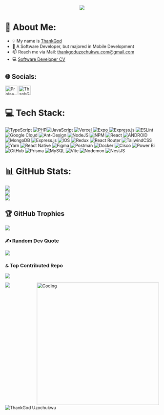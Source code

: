 <h1 align="center">
  <a href="https://git.io/typing-svg">
    <img src="https://readme-typing-svg.herokuapp.com/?lines=Hello!👋;I'm+a+Software+Developer;let's+solve+problems💻!&center=true&size=28&color=bae972">
  </a>
</h1>

# 💫 About Me:
- 💡 My name is <a href="thankgod.vercel.app" target="_blank">ThankGod</a>
- 🌱 A Software Developer, but majored in Mobile Development
- 📫 Reach me via Mail: thankgoduzochukwu.com@gmail.com
- 💻 <a href="https://flowcv.com/resume/9v3nvilvgga3" target="_blank">Software Developer CV</a>

## 🌐 Socials:

<p >
<!-- <a href="https://www.facebook.com/profile.php?id=100086218393511" target="blank">
  <img align="center" src="https://raw.githubusercontent.com/rahuldkjain/github-profile-readme-generator/master/src/images/icons/Social/facebook.svg" alt="Praise Ebuka" height="30" width="40" /></a> -->

<a href="https://www.linkedin.com/in/thankgod-uzochukwu/" target="blank">
  <img align="center" src="https://raw.githubusercontent.com/rahuldkjain/github-profile-readme-generator/master/src/images/icons/Social/linked-in-alt.svg" alt="Praise Ebuka" height="30" width="40" /></a>

<a href="https://twitter.com/thephenomenalteegee" target="blank">
  <img align="center" src="https://raw.githubusercontent.com/rahuldkjain/github-profile-readme-generator/master/src/images/icons/Social/twitter.svg" alt="ThankGod" height="30" width="40" /></a> 
</p>

# 💻 Tech Stack:
![TypeScript](https://img.shields.io/badge/typescript-%23007ACC.svg?style=for-the-badge&logo=typescript&logoColor=white) ![PHP](https://img.shields.io/badge/php-%23777BB4.svg?style=for-the-badge&logo=php&logoColor=white)![JavaScript](https://img.shields.io/badge/javascript-%23323330.svg?style=for-the-badge&logo=javascript&logoColor=%23F7DF1E) ![Vercel](https://img.shields.io/badge/vercel-%23000000.svg?style=for-the-badge&logo=vercel&logoColor=white) ![Expo](https://img.shields.io/badge/expo-1C1E24?style=for-the-badge&logo=expo&logoColor=#D04A37) ![Express.js](https://img.shields.io/badge/Next-black?style=for-the-badge&logo=next.js&logoColor=white) ![ESLint](https://img.shields.io/badge/ESLint-4B3263?style=for-the-badge&logo=eslint&logoColor=white) ![Google Cloud](https://img.shields.io/badge/Google%20Cloud-%234285F4.svg?style=for-the-badge&logo=google-cloud&logoColor=white) ![Ant-Design](https://img.shields.io/badge/-AntDesign-%230170FE?style=for-the-badge&logo=ant-design&logoColor=white) ![NodeJS](https://img.shields.io/badge/node.js-6DA55F?style=for-the-badge&logo=node.js&logoColor=white) ![NPM](https://img.shields.io/badge/laravel-%23FF2D20.svg?style=for-the-badge&logo=laravel&logoColor=white) ![React](https://img.shields.io/badge/react-%2320232a.svg?style=for-the-badge&logo=react&logoColor=%2361DAFB) ![ANDROID](https://img.shields.io/badge/android-%2320232a.svg?style=for-the-badge&logo=android&logoColor=%a4c639) ![MongoDB](https://img.shields.io/badge/MongoDB-%234ea94b.svg?style=for-the-badge&logo=mongodb&logoColor=white) ![Express.js](https://img.shields.io/badge/express.js-%23404d59.svg?style=for-the-badge&logo=express&logoColor=%2361DAFB) ![IOS](https://img.shields.io/badge/SASS-hotpink.svg?style=for-the-badge&logo=SASS&logoColor=white) ![Redux](https://img.shields.io/badge/redux-%23593d88.svg?style=for-the-badge&logo=redux&logoColor=white) ![React Router](https://img.shields.io/badge/React_Router-CA4245?style=for-the-badge&logo=react-router&logoColor=white) ![TailwindCSS](https://img.shields.io/badge/tailwindcss-%2338B2AC.svg?style=for-the-badge&logo=tailwind-css&logoColor=white) ![Yarn](https://img.shields.io/badge/yarn-%232C8EBB.svg?style=for-the-badge&logo=yarn&logoColor=white) ![React Native](https://img.shields.io/badge/react_native-%2320232a.svg?style=for-the-badge&logo=react&logoColor=%2361DAFB) ![Figma](https://img.shields.io/badge/figma-%23F24E1E.svg?style=for-the-badge&logo=figma&logoColor=white) ![Postman](https://img.shields.io/badge/Postman-FF6C37?style=for-the-badge&logo=postman&logoColor=white) ![Docker](https://img.shields.io/badge/docker-%230db7ed.svg?style=for-the-badge&logo=docker&logoColor=white) ![Cisco](https://img.shields.io/badge/cisco-%23049fd9.svg?style=for-the-badge&logo=cisco&logoColor=black) ![Power Bi](https://img.shields.io/badge/power_bi-F2C811?style=for-the-badge&logo=powerbi&logoColor=black) ![GitHub](https://img.shields.io/badge/github-%23121011.svg?style=for-the-badge&logo=github&logoColor=white) ![Prisma](https://img.shields.io/badge/Prisma-3982CE?style=for-the-badge&logo=Prisma&logoColor=white) ![MySQL](https://img.shields.io/badge/mysql-4479A1.svg?style=for-the-badge&logo=mysql&logoColor=white) ![Vite](https://img.shields.io/badge/vite-%23646CFF.svg?style=for-the-badge&logo=vite&logoColor=white) ![Nodemon](https://img.shields.io/badge/NODEMON-%23323330.svg?style=for-the-badge&logo=nodemon&logoColor=%BBDEAD) ![NestJS](https://img.shields.io/badge/nestjs-%23E0234E.svg?style=for-the-badge&logo=nestjs&logoColor=white)

# 📊 GitHub Stats:
 ![](https://github-readme-stats.vercel.app/api?username=ThankGod-Uzochukwu&theme=dark&hide_border=false&include_all_commits=false&count_private=false)<br/>
![](https://nirzak-streak-stats.vercel.app/?user=ThankGod-Uzochukwu&theme=dark&hide_border=false)<br/>
 ![](https://github-readme-stats.vercel.app/api/top-langs/?username=ThankGod-Uzochukwu&theme=dark&hide_border=false&include_all_commits=true&count_private=false&layout=compact) 

## 🏆 GitHub Trophies
![](https://github-profile-trophy.vercel.app/?username=ThankGod-Uzochukwu&theme=radical&no-frame=false&no-bg=true&margin-w=4)

### ✍️ Random Dev Quote
![](https://quotes-github-readme.vercel.app/api?type=horizontal&theme=radical)

### 🔝 Top Contributed Repo
![](https://github-contributor-stats.vercel.app/api?username=ThankGod-Uzochukwu&limit=5&theme=radical&combine_all_yearly_contributions=true)

<img align="right" alt="Coding" width="400" src="https://media.tenor.com/rePDfDWO3XoAAAAd/hacking.gif">

[![](https://visitcount.itsvg.in/api?id=ThankGod-Uzochukwu&icon=0&color=3)](https://visitcount.itsvg.in)

<p align="left"> <img src="https://komarev.com/ghpvc/?username=ThankGodUzochukwu&label=Profile%20views&color=fe428e&style=plastic" alt="ThankGod Uzochukwu" /></p>
